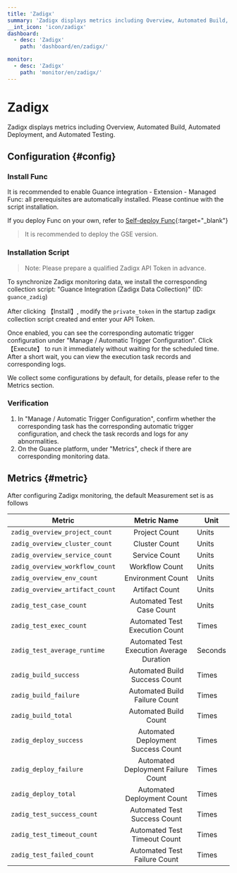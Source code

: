 ```yaml
---
title: 'Zadigx'
summary: 'Zadigx displays metrics including Overview, Automated Build, Automated Deployment, and Automated Testing.'
__int_icon: 'icon/zadigx'
dashboard:
  - desc: 'Zadigx'
    path: 'dashboard/en/zadigx/'

monitor:
  - desc: 'Zadigx'
    path: 'monitor/en/zadigx/'
---
```



<!-- markdownlint-disable MD025 -->
# Zadigx
<!-- markdownlint-enable -->

Zadigx displays metrics including Overview, Automated Build, Automated Deployment, and Automated Testing.



## Configuration {#config}

### Install Func

It is recommended to enable Guance integration - Extension - Managed Func: all prerequisites are automatically installed. Please continue with the script installation.

If you deploy Func on your own, refer to [Self-deploy Func](https://func.guance.com/doc/script-market-guance-integration/){:target="_blank"}

> It is recommended to deploy the GSE version.



### Installation Script

> Note: Please prepare a qualified Zadigx API Token in advance.

To synchronize Zadigx monitoring data, we install the corresponding collection script: "Guance Integration (Zadigx Data Collection)" (ID: `guance_zadig`)

After clicking 【Install】, modify the `private_token` in the startup zadigx collection script created and enter your API Token.

Once enabled, you can see the corresponding automatic trigger configuration under "Manage / Automatic Trigger Configuration". Click 【Execute】 to run it immediately without waiting for the scheduled time. After a short wait, you can view the execution task records and corresponding logs.


We collect some configurations by default, for details, please refer to the Metrics section.




### Verification

1. In "Manage / Automatic Trigger Configuration", confirm whether the corresponding task has the corresponding automatic trigger configuration, and check the task records and logs for any abnormalities.
2. On the Guance platform, under "Metrics", check if there are corresponding monitoring data.

## Metrics {#metric}
After configuring Zadigx monitoring, the default Measurement set is as follows

| Metric         |        Metric Name        | Unit         |
| ---- | :----: | ---- |
| `zadig_overview_project_count` |         Project Count        | Units       |
| `zadig_overview_cluster_count` |     Cluster Count     | Units      |
| `zadig_overview_service_count` |  Service Count | Units       |
| `zadig_overview_workflow_count` |  Workflow Count | Units           |
| `zadig_overview_env_count` |    Environment Count   | Units      |
| `zadig_overview_artifact_count` |    Artifact Count   | Units       |
| `zadig_test_case_count` |       Automated Test Case Count      | Units        |
| `zadig_test_exec_count` |       Automated Test Execution Count       | Times        |
| `zadig_test_average_runtime` | Automated Test Execution Average Duration | Seconds       |
| `zadig_build_success` |     Automated Build Success Count     | Times        |
| `zadig_build_failure` |      Automated Build Failure Count      | Times       |
| `zadig_build_total` | Automated Build Count | Times           |
| `zadig_deploy_success` | Automated Deployment Success Count | Times           |
| `zadig_deploy_failure` | Automated Deployment Failure Count | Times           |
| `zadig_deploy_total` |     Automated Deployment Count     | Times           |
| `zadig_test_success_count` | Automated Test Success Count | Times          |
| `zadig_test_timeout_count` |     Automated Test Timeout Count     | Times           |
| `zadig_test_failed_count` | Automated Test Failure Count | Times           |